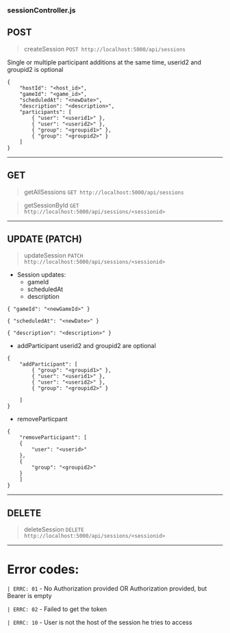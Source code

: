 ### sessionController.js
## POST
> createSession
`POST http://localhost:5000/api/sessions`

Single or multiple participant additions at the same time,
userid2 and groupid2 is optional
```
{
    "hostId": "<host_id>",
    "gameId": "<game_id>",
    "scheduledAt": "<newDate>",
    "description": "<description>",
    "participants": [
        { "user": "<userid1>" },
        { "user": "<userid2>" },
        { "group": "<groupid1>" },
        { "group": "<groupid2>" }
    ]
}
```
---
## GET
> getAllSessions
`GET http://localhost:5000/api/sessions`

> getSessionById
`GET http://localhost:5000/api/sessions/<sessionid>`
---
## UPDATE (PATCH)
> updateSession
`PATCH http://localhost:5000/api/sessions/<sessionid>`
- Session updates:
    - gameId
    - scheduledAt
    - description

``
{
"gameId": "<newGameId>"
}
``

``
{
"scheduledAt": "<newDate>"
}
``

``
{
"description": "<description>"
}
``

- addParticipant
userid2 and groupid2 are optional
```
{
    "addParticipant": [
        { "group": "<groupid1>" },
        { "user": "<userid1>" },
        { "user": "<userid2>" },
        { "group": "<groupid2>" }
        
    ]
}
```
- removeParticpant

```
{
    "removeParticipant": [
    {
        "user": "<userid>"
    },
    {
        "group": "<groupid2>" 
    }
    ]
}
```
---
## DELETE
> deleteSession
`DELETE http://localhost:5000/api/sessions/<sessionid>`
---

# Error codes:
`| ERRC: 01` - No Authorization provided OR Authorization provided, but Bearer is empty

`| ERRC: 02` - Failed to get the token

`| ERRC: 10` - User is not the host of the session he tries to access